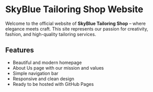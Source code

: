 # SkyBlue Tailoring Shop Website

Welcome to the official website of **SkyBlue Tailoring Shop** – where elegance meets craft. This site represents our passion for creativity, fashion, and high-quality tailoring services.

## Features

- Beautiful and modern homepage
- About Us page with our mission and values
- Simple navigation bar
- Responsive and clean design
- Ready to be hosted with GitHub Pages
